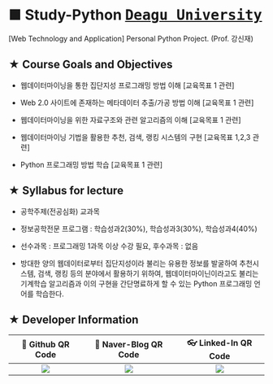 # ■ Study-Python <kbd>[Deagu University](https://www.daegu.ac.kr/mainl)</kbd>
[Web Technology and Application] Personal Python Project. (Prof. 강신재)

## ★ Course Goals and Objectives

* 웹데이터마이닝을 통한 집단지성 프로그래밍 방법 이해 [교육목표 1 관련] 

* Web 2.0 사이트에 존재하는 메타데이터 추출/가공 방법 이해 [교육목표 1 관련] 

* 웹데이터마이닝을 위한 자료구조와 관련 알고리즘의 이해 [교육목표 1 관련] 

* 웹데이터마이닝 기법을 활용한 추천, 검색, 랭킹 시스템의 구현 [교육목표 1,2,3 관련] 

* Python 프로그래밍 방법 학습 [교육목표 1 관련]

## ★ Syllabus for lecture

* 공학주제(전공심화) 교과목 

* 정보공학전문 프로그램 : 학습성과2(30%), 학습성과3(30%), 학습성과4(40%) 

* 선수과목 : 프로그래밍 1과목 이상 수강 필요, 후수과목 : 없음 

* 방대한 양의 웹데이터로부터 집단지성이라 불리는 유용한 정보를 발굴하여 추천시스템, 검색, 랭킹 등의 분야에서 활용하기 위하여, 웹데이터마이닌이라고도 불리는 기계학습 알고리즘과 이의 구현을 간단명료하게 할 수 있는 Python 프로그래밍 언어를 학습한다. 

## ★ Developer Information

|:rocket: Github QR Code|:pencil: Naver-Blog QR Code|:eyeglasses: Linked-In QR Code|
|:---------------------:|:-------------------------:|:----------------------------:|
|![](https://user-images.githubusercontent.com/20036523/50044128-60406880-00c2-11e9-8d57-ea1cb8e6b2a7.jpg)|![](https://user-images.githubusercontent.com/20036523/50044131-60d8ff00-00c2-11e9-818c-cf5ad97dc76e.jpg)|![](https://user-images.githubusercontent.com/20036523/50044130-60d8ff00-00c2-11e9-991a-107bffa2bf57.jpg)|
